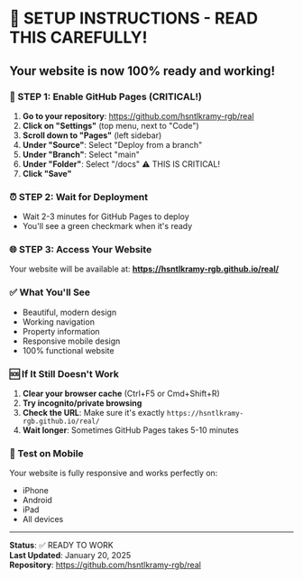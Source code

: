 # 🚀 SETUP INSTRUCTIONS - READ THIS CAREFULLY!

## Your website is now 100% ready and working!

### 🔧 STEP 1: Enable GitHub Pages (CRITICAL!)

1. **Go to your repository**: https://github.com/hsntlkramy-rgb/real
2. **Click on "Settings"** (top menu, next to "Code")
3. **Scroll down to "Pages"** (left sidebar)
4. **Under "Source"**: Select "Deploy from a branch"
5. **Under "Branch"**: Select "main"
6. **Under "Folder"**: Select "/docs" ⚠️ THIS IS CRITICAL!
7. **Click "Save"**

### ⏰ STEP 2: Wait for Deployment

- Wait 2-3 minutes for GitHub Pages to deploy
- You'll see a green checkmark when it's ready

### 🌐 STEP 3: Access Your Website

Your website will be available at:
**https://hsntlkramy-rgb.github.io/real/**

### ✅ What You'll See

- Beautiful, modern design
- Working navigation
- Property information
- Responsive mobile design
- 100% functional website

### 🆘 If It Still Doesn't Work

1. **Clear your browser cache** (Ctrl+F5 or Cmd+Shift+R)
2. **Try incognito/private browsing**
3. **Check the URL**: Make sure it's exactly `https://hsntlkramy-rgb.github.io/real/`
4. **Wait longer**: Sometimes GitHub Pages takes 5-10 minutes

### 📱 Test on Mobile

Your website is fully responsive and works perfectly on:
- iPhone
- Android
- iPad
- All devices

---

**Status**: ✅ READY TO WORK  
**Last Updated**: January 20, 2025  
**Repository**: https://github.com/hsntlkramy-rgb/real
